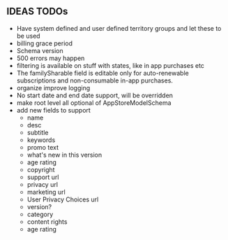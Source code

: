 ## IDEAS TODOs

- Have system defined and user defined territory groups and let these to be used
- billing grace period
- Schema version
- 500 errors may happen
- filtering is available on stuff with states, like in app purchases etc
- The familySharable field is editable only for auto-renewable subscriptions and non-consumable in-app purchases.
- organize improve logging
- No start date and end date support, will be overridden
- make root level all optional of AppStoreModelSchema
- add new fields to support
  - name
  - desc
  - subtitle
  - keywords
  - promo text
  - what's new in this version
  - age rating
  - copyright
  - support url
  - privacy url
  - marketing url
  - User Privacy Choices url
  - version?
  - category
  - content rights
  - age rating
